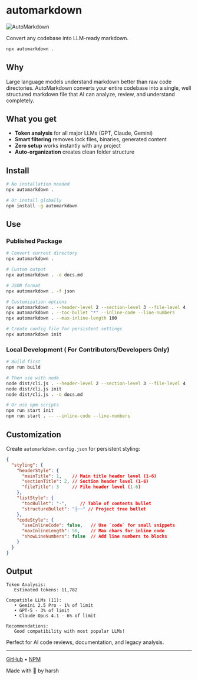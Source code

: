 # automarkdown
![AutoMarkdown](./assets/automarkdown.png)

Convert any codebase into LLM-ready markdown.

```bash
npx automarkdown .
```

## Why

Large language models understand markdown better than raw code directories. AutoMarkdown converts your entire codebase into a single, well structured markdown file that AI can analyze, review, and understand completely.

## What you get

- **Token analysis** for all major LLMs (GPT, Claude, Gemini)
- **Smart filtering** removes lock files, binaries, generated content
- **Zero setup** works instantly with any project
- **Auto-organization** creates clean folder structure

## Install

```bash
# No installation needed
npx automarkdown .

# Or install globally
npm install -g automarkdown
```

## Use

### Published Package
```bash
# Convert current directory
npx automarkdown .

# Custom output
npx automarkdown . -o docs.md

# JSON format
npx automarkdown . -f json

# Customization options
npx automarkdown . --header-level 2 --section-level 3 --file-level 4
npx automarkdown . --toc-bullet "*" --inline-code --line-numbers
npx automarkdown . --max-inline-length 100

# Create config file for persistent settings
npx automarkdown init
```

### Local Development ( For Contributors/Developers Only)
```bash
# Build first
npm run build

# Then use with node
node dist/cli.js . --header-level 2 --section-level 3 --file-level 4
node dist/cli.js init
node dist/cli.js . -o docs.md

# Or use npm scripts
npm run start init
npm run start . -- --inline-code --line-numbers
```

## Customization

Create `automarkdown.config.json` for persistent styling:

```json
{
  "styling": {
    "headerStyle": {
      "mainTitle": 1,    // Main title header level (1-6)
      "sectionTitle": 2, // Section header level (1-6)  
      "fileTitle": 3     // File header level (1-6)
    },
    "listStyle": {
      "tocBullet": "-",     // Table of contents bullet
      "structureBullet": "├──" // Project tree bullet
    },
    "codeStyle": {
      "useInlineCode": false,   // Use `code` for small snippets
      "maxInlineLength": 50,    // Max chars for inline code
      "showLineNumbers": false  // Add line numbers to blocks
    }
  }
}
```

## Output

```
Token Analysis:
   Estimated tokens: 11,782

Compatible LLMs (11):
   • Gemini 2.5 Pro - 1% of limit
   • GPT-5 - 3% of limit
   • Claude Opus 4.1 - 6% of limit

Recommendations:
   Good compatibility with most popular LLMs!
```

Perfect for AI code reviews, documentation, and legacy analysis.

---

[GitHub](https://github.com/harshpreet931/autoMarkdown) • [NPM](https://www.npmjs.com/package/automarkdown)

Made with 💜 by harsh